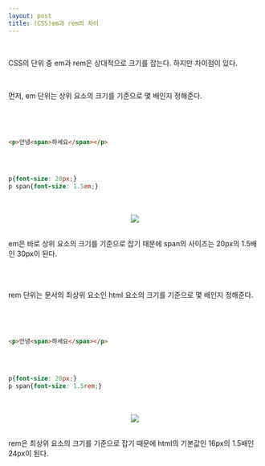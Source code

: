 ```yaml
---
layout: post
title: (CSS)em과 rem의 차이
---
```


<br>

CSS의 단위 중 em과 rem은 상대적으로 크기를 잡는다. 하지만 차이점이 있다. 

<br>

먼저, em 단위는 상위 요소의 크기를 기준으로 몇 배인지 정해준다. 

<br>
<br>
        
``` html

<p>안녕<span>하세요</span></p> 

```
<br>

``` css

p{font-size: 20px;}
p span{font-size: 1.5em;}

```
<br>
<br>
<center><img src="https://hyeyeong1011.github.io/img/em.png"></center>
<br>

em은 바로 상위 요소의 크기를 기준으로 잡기 때문에 span의 사이즈는 20px의 1.5배인 30px이 된다.  

<br>
<br>


rem 단위는 문서의 최상위 요소인 html 요소의 크기를 기준으로 몇 배인지 정해준다. 

<br>
<br>
        
``` html

<p>안녕<span>하세요</span></p> 

```
<br>

``` css

p{font-size: 20px;}
p span{font-size: 1.5rem;}

```
<br>
<br>
<center><img src="https://hyeyeong1011.github.io/img/rem.png"></center>
<br>

rem은 최상위 요소의 크기를 기준으로 잡기 때문에 html의 기본값인 16px의 1.5배인 24px이 된다.  





<br>
